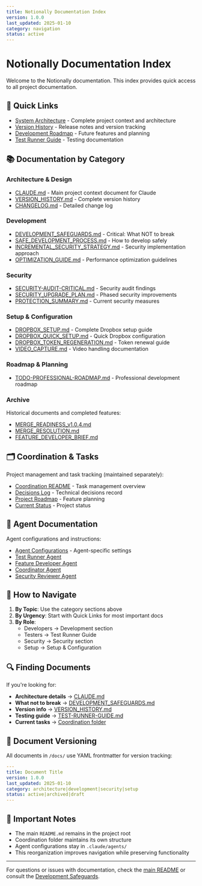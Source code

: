 ```yaml
---
title: Notionally Documentation Index
version: 1.0.0
last_updated: 2025-01-10
category: navigation
status: active
---
```


# Notionally Documentation Index

Welcome to the Notionally documentation. This index provides quick access to all project documentation.

## 🚀 Quick Links

- [System Architecture](./architecture/CLAUDE.md) - Complete project context and architecture
- [Version History](./architecture/VERSION_HISTORY.md) - Release notes and version tracking
- [Development Roadmap](../coordination/ROADMAP.md) - Future features and planning
- [Test Runner Guide](../coordination/testing-strategy/TEST-RUNNER-GUIDE.md) - Testing documentation

## 📚 Documentation by Category

### Architecture & Design
- [CLAUDE.md](./architecture/CLAUDE.md) - Main project context document for Claude
- [VERSION_HISTORY.md](./architecture/VERSION_HISTORY.md) - Complete version history
- [CHANGELOG.md](./architecture/CHANGELOG.md) - Detailed change log

### Development
- [DEVELOPMENT_SAFEGUARDS.md](./development/DEVELOPMENT_SAFEGUARDS.md) - Critical: What NOT to break
- [SAFE_DEVELOPMENT_PROCESS.md](./development/SAFE_DEVELOPMENT_PROCESS.md) - How to develop safely
- [INCREMENTAL_SECURITY_STRATEGY.md](./development/INCREMENTAL_SECURITY_STRATEGY.md) - Security implementation approach
- [OPTIMIZATION_GUIDE.md](./development/OPTIMIZATION_GUIDE.md) - Performance optimization guidelines

### Security
- [SECURITY-AUDIT-CRITICAL.md](./security/SECURITY-AUDIT-CRITICAL.md) - Security audit findings
- [SECURITY_UPGRADE_PLAN.md](./security/SECURITY_UPGRADE_PLAN.md) - Phased security improvements
- [PROTECTION_SUMMARY.md](./security/PROTECTION_SUMMARY.md) - Current security measures

### Setup & Configuration
- [DROPBOX_SETUP.md](./setup/DROPBOX_SETUP.md) - Complete Dropbox setup guide
- [DROPBOX_QUICK_SETUP.md](./setup/DROPBOX_QUICK_SETUP.md) - Quick Dropbox configuration
- [DROPBOX_TOKEN_REGENERATION.md](./setup/DROPBOX_TOKEN_REGENERATION.md) - Token renewal guide
- [VIDEO_CAPTURE.md](./setup/VIDEO_CAPTURE.md) - Video handling documentation

### Roadmap & Planning
- [TODO-PROFESSIONAL-ROADMAP.md](./roadmap/TODO-PROFESSIONAL-ROADMAP.md) - Professional development roadmap

### Archive
Historical documents and completed features:
- [MERGE_READINESS_v1.0.4.md](./archive/MERGE_READINESS_v1.0.4.md)
- [MERGE_RESOLUTION.md](./archive/MERGE_RESOLUTION.md)
- [FEATURE_DEVELOPER_BRIEF.md](./archive/FEATURE_DEVELOPER_BRIEF.md)

## 🗂️ Coordination & Tasks

Project management and task tracking (maintained separately):
- [Coordination README](../coordination/README.md) - Task management overview
- [Decisions Log](../coordination/DECISIONS_LOG.md) - Technical decisions record
- [Project Roadmap](../coordination/ROADMAP.md) - Feature planning
- [Current Status](../coordination/STATUS.md) - Project status

## 🤖 Agent Documentation

Agent configurations and instructions:
- [Agent Configurations](../.claude/agents/) - Agent-specific settings
- [Test Runner Agent](../.claude/agents/test-runner.md)
- [Feature Developer Agent](../.claude/agents/feature-developer.md)
- [Coordinator Agent](../.claude/agents/coordinator.md)
- [Security Reviewer Agent](../.claude/agents/security-reviewer.md)

## 📖 How to Navigate

1. **By Topic**: Use the category sections above
2. **By Urgency**: Start with Quick Links for most important docs
3. **By Role**: 
   - Developers → Development section
   - Testers → Test Runner Guide
   - Security → Security section
   - Setup → Setup & Configuration

## 🔍 Finding Documents

If you're looking for:
- **Architecture details** → [CLAUDE.md](./architecture/CLAUDE.md)
- **What not to break** → [DEVELOPMENT_SAFEGUARDS.md](./development/DEVELOPMENT_SAFEGUARDS.md)
- **Version info** → [VERSION_HISTORY.md](./architecture/VERSION_HISTORY.md)
- **Testing guide** → [TEST-RUNNER-GUIDE.md](../coordination/testing-strategy/TEST-RUNNER-GUIDE.md)
- **Current tasks** → [Coordination folder](../coordination/)

## 📝 Document Versioning

All documents in `/docs/` use YAML frontmatter for version tracking:
```yaml
---
title: Document Title
version: 1.0.0
last_updated: 2025-01-10
category: architecture|development|security|setup
status: active|archived|draft
---
```

## 🚨 Important Notes

- The main `README.md` remains in the project root
- Coordination folder maintains its own structure
- Agent configurations stay in `.claude/agents/`
- This reorganization improves navigation while preserving functionality

---

For questions or issues with documentation, check the [main README](../README.md) or consult the [Development Safeguards](./development/DEVELOPMENT_SAFEGUARDS.md).